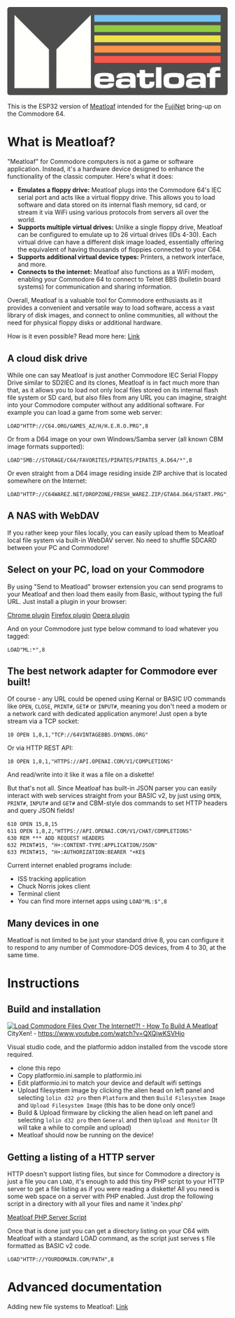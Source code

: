 [![Meatloaf (C64/C128/VIC20/+4)](images/meatloaf.logo.png)](https://meatloaf.cc)

This is the ESP32 version of [Meatloaf](https://github.com/idolpx/meatloaf) intended for the [FujiNet](https://github.com/FujiNetWIFI/) bring-up on the Commodore 64.

# What is Meatloaf?

"Meatloaf" for Commodore computers is not a game or software application. Instead, it's a hardware device designed to enhance the functionality of the classic computer. Here's what it does:

* **Emulates a floppy drive:** Meatloaf plugs into the Commodore 64's IEC serial port and acts like a virtual floppy drive. This allows you to load software and data stored on its internal flash memory, sd card, or stream it via WiFi using various protocols from servers all over the world.
* **Supports multiple virtual drives:** Unlike a single floppy drive, Meatloaf can be configured to emulate up to 26 virtual drives (IDs 4-30). Each virtual drive can have a different disk image loaded, essentially offering the equivalent of having thousands of floppies connected to your C64.
* **Supports additional virtual device types:** Printers, a network interface, and more.
* **Connects to the internet:** Meatloaf also functions as a WiFi modem, enabling your Commodore 64 to connect to Telnet BBS (bulletin board systems) for communication and sharing information.

Overall, Meatloaf is a valuable tool for Commodore enthusiasts as it provides a convenient and versatile way to load software, access a vast library of disk images, and connect to online communities, all without the need for physical floppy disks or additional hardware.

How is it even possible? Read more here: [Link](doc/howisitpossible.md)

## A cloud disk drive

While one can say Meatloaf is just another Commodore IEC Serial Floppy Drive similar to SD2IEC and its clones, Meatloaf is in fact much more than that, as it allows you to load not only local files stored on its internal flash file system or SD card, but also files from any URL you can imagine, straight into your Commodore computer without any additional software. For example you can load a game from some web server:

```BASIC
LOAD"HTTP://C64.ORG/GAMES_AZ/H/H.E.R.O.PRG",8
```

Or from a D64 image on your own Windows/Samba server (all known CBM image formats supported):

```BASIC
LOAD"SMB://STORAGE/C64/FAVORITES/PIRATES/PIRATES_A.D64/*",8
```

Or even straight from a D64 image residing inside ZIP archive that is located somewhere on the Internet:

```BASIC
LOAD"HTTP://C64WAREZ.NET/DROPZONE/FRESH_WAREZ.ZIP/GTA64.D64/START.PRG",8
```

## A NAS with WebDAV

If you rather keep your files locally, you can easily upload them to Meatloaf local file system via built-in WebDAV server. No need to shuffle SDCARD between your PC and Commodore!

## Select on your PC, load on your Commodore

By using "Send to Meatload" browser extension you can send programs to your Meatloaf and then load them easily from Basic, without typing the full URL. Just install a plugin in your browser:

[Chrome plugin](https://chromewebstore.google.com/detail/send-to-meatloaf/dofemlliemmbfmdbbjfpdaooaklfmdki)
[Firefox plugin](https://addons.mozilla.org/en-US/firefox/addon/send-to-meatloaf/)
[Opera plugin](https://addons.opera.com/en-gb/extensions/details/send-to-meatloaf/)

And on your Commodore just type below command to load whatever you tagged:

```BASIC
LOAD"ML:*",8
```

## The best network adapter for Commodore ever built!

Of course - any URL could be opened using Kernal or BASIC I/O commands like `OPEN`, `CLOSE`, `PRINT#`, `GET#` or `INPUT#`, meaning you don't need a modem or a network card with dedicated application anymore! Just open a byte stream via a TCP socket:

```BASIC
10 OPEN 1,8,1,"TCP://64VINTAGEBBS.DYNDNS.ORG"
```

Or via HTTP REST API:

```BASIC
10 OPEN 1,8,1,"HTTPS://API.OPENAI.COM/V1/COMPLETIONS"
```

And read/write into it like it was a file on a diskette!

But that's not all. Since Meatloaf has built-in JSON parser you can easily interact with web services straight from your BASIC v2, by just using `OPEN`, `PRINT#`, `INPUT#` and `GET#` and CBM-style dos commands to set HTTP headers and query JSON fields!

```BASIC
610 OPEN 15,8,15
611 OPEN 1,8,2,"HTTPS://API.OPENAI.COM/V1/CHAT/COMPLETIONS"
630 REM *** ADD REQUEST HEADERS
632 PRINT#15, "H+:CONTENT-TYPE:APPLICATION/JSON"
633 PRINT#15, "H+:AUTHORIZATION:BEARER "+KE$
```

Current internet enabled programs include:

- ISS tracking application
- Chuck Norris jokes client
- Terminal client
- You can find more internet apps using `LOAD"ML:$",8`

## Many devices in one

Meatloaf is not limited to be just your standard drive 8, you can configure it to respond to any number of Commodore-DOS devices, from 4 to 30, at the same time.

# Instructions

## Build and installation

[![Load Commodore Files Over The Internet!?! - How To Build A Meatloaf](https://img.youtube.com/vi/QXQjwKSVHjo/maxresdefault.jpg)](https://www.youtube.com/watch?v=QXQjwKSVHjo)
CityXen! - https://www.youtube.com/watch?v=QXQjwKSVHjo


Visual studio code, and the platformio addon installed from the vscode store required.

- clone this repo
- Copy platformio.ini.sample to platformio.ini
- Edit platformio.ini to match your device and default wifi settings
- Upload filesystem image by clicking the alien head on left panel and selecting `lolin d32 pro` then `Platform` and then `Build Filesystem Image` and `Upload Filesystem Image` (this has to be done only once!)
- Build & Upload firmware by clicking the alien head on left panel and selecting `lolin d32 pro` then `General` and then `Upload and Monitor` (It will take a while to compile and upload)
- Meatloaf should now be running on the device!

## Getting a listing of a HTTP server

HTTP doesn't support listing files, but since for Commodore a directory is just a file you can `LOAD`, it's enough to add this tiny PHP script to your HTTP server to get a file listing as if you were reading a diskette!
All you need is some web space on a server with PHP enabled.
Just drop the following script in a directory with all your files and name it 'index.php'

[Meatloaf PHP Server Script](https://gist.github.com/idolpx/ab8874f8396b6fa0d89cc9bab1e4dee2)

Once that is done just you can get a directory listing on your C64 with Meatloaf with a standard LOAD command, as the script just serves `$` file formatted as BASIC v2 code.

```
LOAD"HTTP://YOURDOMAIN.COM/PATH",8
```

# Advanced documentation

Adding new file systems to Meatloaf: [Link](doc/filesystems.md)
